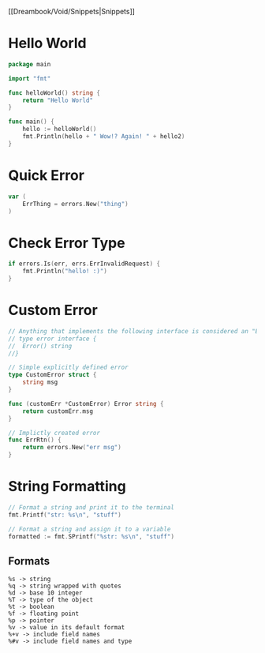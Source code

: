 [[Dreambook/Void/Snippets|Snippets]]

# Hello World

```go
package main

import "fmt"

func helloWorld() string {
	return "Hello World"
}

func main() {
	hello := helloWorld()
	fmt.Println(hello + " Wow!? Again! " + hello2)
}
```

# Quick Error

```go
var (
	ErrThing = errors.New("thing")
)
```

# Check Error Type

```go
if errors.Is(err, errs.ErrInvalidRequest) {
	fmt.Println("hello! :)")
}
```

# Custom Error

```go
// Anything that implements the following interface is considered an "Error"
// type error interface {
//	Error() string
//}

// Simple explicitly defined error
type CustomError struct {
	string msg
}

func (customErr *CustomError) Error string {
	return customErr.msg
}

// Implictly created error
func ErrRtn() {
	return errors.New("err msg")
} 
```


# String Formatting

```go
// Format a string and print it to the terminal
fmt.Printf("str: %s\n", "stuff")

// Format a string and assign it to a variable
formatted := fmt.SPrintf("%str: %s\n", "stuff")
```

## Formats

```
%s -> string
%q -> string wrapped with quotes
%d -> base 10 integer
%T -> type of the object
%t -> boolean
%f -> floating point
%p -> pointer
%v -> value in its default format
%+v -> include field names
%#v -> include field names and type
```

